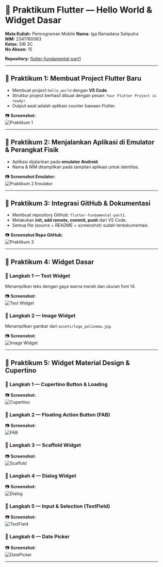 # 📱 Praktikum Flutter — Hello World & Widget Dasar

**Mata Kuliah:** Pemrograman Mobile
**Nama:** Iga Ramadana Sahputra  
**NIM:** 2341760083  
**Kelas:** SIB 3C  
**No Absen:** 15

**Repository:** [flutter-fundamental-part1](https://github.com/igaramadana/flutter-fundamental-part1.git)

---

## 📌 Praktikum 1: Membuat Project Flutter Baru

- Membuat project `hello_world` dengan **VS Code**.
- Struktur project berhasil dibuat dengan pesan: `Your Flutter Project is ready!`.
- Output awal adalah aplikasi counter bawaan Flutter.

📷 **Screenshot:**  
![Praktikum 1](images/laprak/1.png)

---

## 📌 Praktikum 2: Menjalankan Aplikasi di Emulator & Perangkat Fisik

- Aplikasi dijalankan pada **emulator Android**.
- Nama & NIM ditampilkan pada tampilan aplikasi untuk identitas.

📷 **Screenshot Emulator:**  
![Praktikum 2 Emulator](images/laprak/2.png)

---

## 📌 Praktikum 3: Integrasi GitHub & Dokumentasi

- Membuat repository GitHub: `flutter-fundamental-part1`.
- Melakukan **init, add remote, commit, push** dari VS Code.
- Semua file (source + README + screenshot) sudah terdokumentasi.

📷 **Screenshot Repo GitHub:**  
![Praktikum 3](images/laprak/3.png)

---

## 📌 Praktikum 4: Widget Dasar

### 🔹 Langkah 1 — Text Widget

Menampilkan teks dengan gaya warna merah dan ukuran font 14.

📷 **Screenshot:**  
![Text Widget](images/laprak/4.png)

### 🔹 Langkah 2 — Image Widget

Menampilkan gambar dari `assets/logo_polinema.jpg`.

📷 **Screenshot:**  
![Image Widget](images/laprak/5.png)

---

## 📌 Praktikum 5: Widget Material Design & Cupertino

### 🔹 Langkah 1 — Cupertino Button & Loading

📷 **Screenshot:**  
![Cupertino](images/laprak/6.png)

### 🔹 Langkah 2 — Floating Action Button (FAB)

📷 **Screenshot:**  
![FAB](images/laprak/7.png)

### 🔹 Langkah 3 — Scaffold Widget

📷 **Screenshot:**  
![Scaffold](images/laprak/8.png)

### 🔹 Langkah 4 — Dialog Widget

📷 **Screenshot:**  
![Dialog](images/laprak/9.png)

### 🔹 Langkah 5 — Input & Selection (TextField)

📷 **Screenshot:**  
![TextField](images/laprak/10.png)

### 🔹 Langkah 6 — Date Picker

📷 **Screenshot:**  
![DatePicker](images/laprak/11.png)

---
